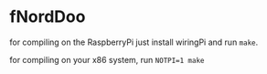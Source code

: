 # fNordDoo

for compiling on the RaspberryPi just install wiringPi and run `make`.

for compiling on your x86 system, run `NOTPI=1 make`